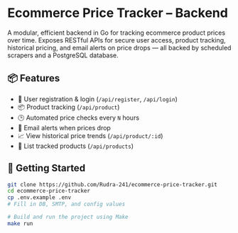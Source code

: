 # Ecommerce Price Tracker – Backend

A modular, efficient backend in Go for tracking ecommerce product prices over time. Exposes RESTful APIs for secure user access, product tracking, historical pricing, and email alerts on price drops — all backed by scheduled scrapers and a PostgreSQL database.

## 📦 Features

- 🔐 User registration & login (`/api/register`, `/api/login`)
- 📦 Product tracking (`/api/product`)
- 🕒 Automated price checks every `N` hours
- 📨 Email alerts when prices drop
- 📈 View historical price trends (`/api/product/:id`)
- 📂 List tracked products (`/api/products`)

## 🚀 Getting Started

```bash
git clone https://github.com/Rudra-241/ecommerce-price-tracker.git
cd ecommerce-price-tracker
cp .env.example .env
# Fill in DB, SMTP, and config values

# Build and run the project using Make
make run
